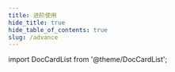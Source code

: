 ```yaml
---
title: 进阶使用
hide_title: true
hide_table_of_contents: true
slug: /advance
---
```


import DocCardList from '@theme/DocCardList';

<DocCardList />
